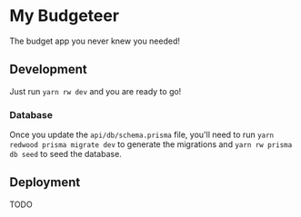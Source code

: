# My Budgeteer

The budget app you never knew you needed!

## Development

Just run `yarn rw dev` and you are ready to go!

### Database

Once you update the `api/db/schema.prisma` file, you'll need to run `yarn redwood prisma migrate dev` to generate the migrations and `yarn rw prisma db seed` to seed the database.

## Deployment

TODO

